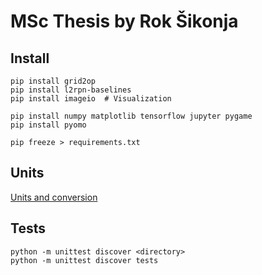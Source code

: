 # MSc Thesis by Rok Šikonja

## Install
    
    pip install grid2op
    pip install l2rpn-baselines
    pip install imageio  # Visualization
    
    pip install numpy matplotlib tensorflow jupyter pygame
    pip install pyomo
    
    pip freeze > requirements.txt

## Units

[Units and conversion](https://pandapower.readthedocs.io/en/v2.2.2/elements/line.html)

## Tests
    
    python -m unittest discover <directory>
    python -m unittest discover tests